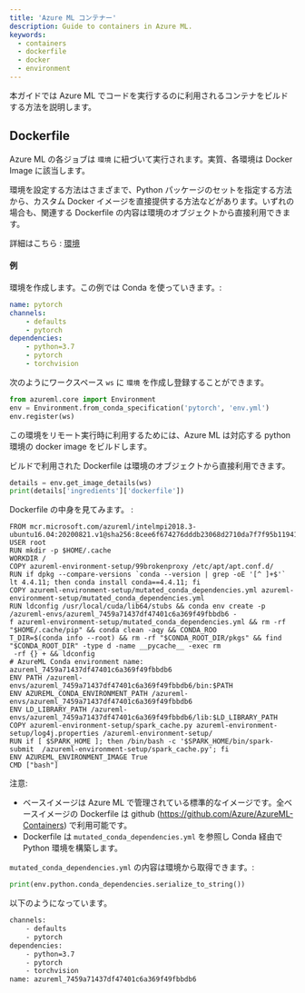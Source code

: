 ```yaml
---
title: 'Azure ML コンテナー'
description: Guide to containers in Azure ML.
keywords:
  - containers
  - dockerfile
  - docker
  - environment
---
```


本ガイドでは Azure ML でコードを実行するのに利用されるコンテナをビルドする方法を説明します。


## Dockerfile

Azure ML の各ジョブは `環境` に紐づいて実行されます。実質、各環境は Docker Image に該当します。

環境を設定する方法はさまざまで、Python パッケージのセットを指定する方法から、カスタム Docker イメージを直接提供する方法などがあります。いずれの場合も、関連する Dockerfile の内容は環境のオブジェクトから直接利用できます。

詳細はこちら : [環境](environment)


#### 例

環境を作成します。この例では Conda を使っていきます。:

```yml title="env.yml"
name: pytorch
channels:
    - defaults
    - pytorch
dependencies:
    - python=3.7
    - pytorch
    - torchvision
```

次のようにワークスペース `ws` に `環境` を作成し登録することができます。

```python
from azureml.core import Environment
env = Environment.from_conda_specification('pytorch', 'env.yml')
env.register(ws)
```

この環境をリモート実行時に利用するためには、Azure ML は対応する python 環境の docker image をビルドします。

ビルドで利用された Dockerfile は環境のオブジェクトから直接利用できます。

```python
details = env.get_image_details(ws)
print(details['ingredients']['dockerfile'])
```

Dockerfile の中身を見てみます。 :

```docker title="Dockerfile" {1,7-12}
FROM mcr.microsoft.com/azureml/intelmpi2018.3-ubuntu16.04:20200821.v1@sha256:8cee6f674276dddb23068d2710da7f7f95b119412cc482675ac79ba45a4acf99
USER root
RUN mkdir -p $HOME/.cache
WORKDIR /
COPY azureml-environment-setup/99brokenproxy /etc/apt/apt.conf.d/
RUN if dpkg --compare-versions `conda --version | grep -oE '[^ ]+$'` lt 4.4.11; then conda install conda==4.4.11; fi
COPY azureml-environment-setup/mutated_conda_dependencies.yml azureml-environment-setup/mutated_conda_dependencies.yml
RUN ldconfig /usr/local/cuda/lib64/stubs && conda env create -p /azureml-envs/azureml_7459a71437df47401c6a369f49fbbdb6 -
f azureml-environment-setup/mutated_conda_dependencies.yml && rm -rf "$HOME/.cache/pip" && conda clean -aqy && CONDA_ROO
T_DIR=$(conda info --root) && rm -rf "$CONDA_ROOT_DIR/pkgs" && find "$CONDA_ROOT_DIR" -type d -name __pycache__ -exec rm
 -rf {} + && ldconfig
# AzureML Conda environment name: azureml_7459a71437df47401c6a369f49fbbdb6
ENV PATH /azureml-envs/azureml_7459a71437df47401c6a369f49fbbdb6/bin:$PATH
ENV AZUREML_CONDA_ENVIRONMENT_PATH /azureml-envs/azureml_7459a71437df47401c6a369f49fbbdb6
ENV LD_LIBRARY_PATH /azureml-envs/azureml_7459a71437df47401c6a369f49fbbdb6/lib:$LD_LIBRARY_PATH
COPY azureml-environment-setup/spark_cache.py azureml-environment-setup/log4j.properties /azureml-environment-setup/
RUN if [ $SPARK_HOME ]; then /bin/bash -c '$SPARK_HOME/bin/spark-submit  /azureml-environment-setup/spark_cache.py'; fi
ENV AZUREML_ENVIRONMENT_IMAGE True
CMD ["bash"]
```

注意:

- ベースイメージは Azure ML で管理されている標準的なイメージです。全ベースイメージの Dockerfile は github (https://github.com/Azure/AzureML-Containers) で利用可能です。
- Dockerfile は `mutated_conda_dependencies.yml` を参照し Conda 経由で Python 環境を構築します。

`mutated_conda_dependencies.yml` の内容は環境から取得できます。:

```python
print(env.python.conda_dependencies.serialize_to_string())
```

以下のようになっています。

```bash title="mutated_conda_dependencies.yml"
channels:
    - defaults
    - pytorch
dependencies:
    - python=3.7
    - pytorch
    - torchvision
name: azureml_7459a71437df47401c6a369f49fbbdb6
```